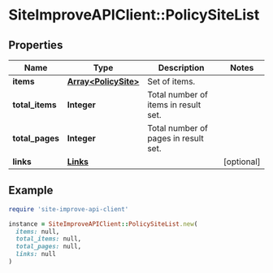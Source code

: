 # SiteImproveAPIClient::PolicySiteList

## Properties

| Name | Type | Description | Notes |
| ---- | ---- | ----------- | ----- |
| **items** | [**Array&lt;PolicySite&gt;**](PolicySite.md) | Set of items. |  |
| **total_items** | **Integer** | Total number of items in result set. |  |
| **total_pages** | **Integer** | Total number of pages in result set. |  |
| **links** | [**Links**](Links.md) |  | [optional] |

## Example

```ruby
require 'site-improve-api-client'

instance = SiteImproveAPIClient::PolicySiteList.new(
  items: null,
  total_items: null,
  total_pages: null,
  links: null
)
```

